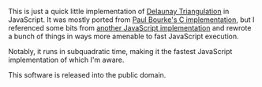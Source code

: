 This is just a quick little implementation of [Delaunay Triangulation][1] in
JavaScript. It was mostly ported from [Paul Bourke's C implementation][2], but
I referenced some bits from [another JavaScript implementation][3] and rewrote
a bunch of things in ways more amenable to fast JavaScript execution.

[1]: http://en.wikipedia.org/wiki/Delaunay_triangulation
[2]: http://paulbourke.net/papers/triangulate/
[3]: http://www.travellermap.com/tmp/delaunay.htm

Notably, it runs in subquadratic time, making it the fastest JavaScript
implementation of which I'm aware.

This software is released into the public domain.
